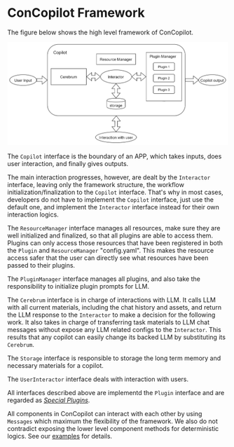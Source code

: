 # ConCopilot Framework

The figure below shows the high level framework of ConCopilot.

![Main Framework](../assets/main_framework.jpg)

The `Copilot` interface is the boundary of an APP, which takes inputs, does user interaction, and finally gives outputs.

The main interaction progresses, however, are dealt by the `Interactor` interface,
leaving only the framework structure, the workflow initialization/finalization to the `Copilot` interface.
That's why in most cases, developers do not have to implement the `Copilot` interface, just use the default one,
and implement the `Interactor` interface instead for their own interaction logics.

The `ResourceManager` interface manages all resources, make sure they are well initialized and finalized,
so that all plugins are able to access them.
Plugins can only access those resources that have been registered in both the `Plugin` and `ResourceManager` "config.yaml".
This makes the resource access safer that the user can directly see what resources have been passed to their plugins.

The `PluginManager` interface manages all plugins, and also take the responsibility to initialize plugin prompts for LLM.

The `Cerebrum` interface is in charge of interactions with LLM.
It calls LLM with all current materials, including the chat history and assets,
and return the LLM response to the `Interactor` to make a decision for the following work.
It also takes in charge of transferring task materials to LLM chat messages without expose any LLM related configs to the `Interactor`.
This results that any copilot can easily change its backed LLM by substituting its `Cerebrum`.

The `Storage` interface is responsible to storage the long term memory and necessary materials for a copilot.

The `UserInteractor` interface deals with interaction with users.

All interfaces described above are implementd the `Plugin` interface and are regarded as [_Special Plugins_](special_plugins.md).

All components in ConCopilot can interact with each other by using `Messages` which maximum the flexibility of the framework.
We also do not contradict exposing the lower level component methods for deterministic logics.
See our [examples](https://github.com/ConCopilot/concopilot/tree/v0.0.0/concopilot_examples) for details.
